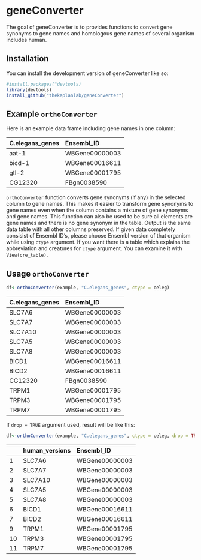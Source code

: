 
<!-- README.md is generated from README.Rmd. Please edit that file -->

# geneConverter

<!-- badges: start -->
<!-- badges: end -->

The goal of geneConverter is to provides functions to convert gene
synonyms to gene names and homologous gene names of several organism
includes human.

## Installation

You can install the development version of geneConverter like so:

``` r
#install.packages("devtools)
library(devtools)
install_github("thekaplanlab/geneConverter")
```

## Example `orthoConverter`

Here is an example data frame including gene names in one column:

| C.elegans_genes | Ensembl_ID     |
|:----------------|:---------------|
| aat-1           | WBGene00000003 |
| bicd-1          | WBGene00016611 |
| gtl-2           | WBGene00001795 |
| CG12320         | FBgn0038590    |

`orthoConverter` function converts gene synonyms (if any) in the
selected column to gene names. This makes it easier to transform gene
synonyms to gene names even when the column contains a mixture of gene
synonyms and gene names. This function can also be used to be sure all
elements are gene names and there is no gene synonym in the table.
Output is the same data table with all other columns preserved. If given
data completely consisist of Ensembl ID’s, please choose Ensembl version
of that organism while using `ctype` argument. If you want there is a
table which explains the abbreviation and creatures for `ctype`
argument. You can examine it with `View(cre_table)`.

## Usage `orthoConverter`

``` r
df<-orthoConverter(example, "C.elegans_genes", ctype = celeg)
```

| C.elegans_genes | Ensembl_ID     |
|:----------------|:---------------|
| SLC7A6          | WBGene00000003 |
| SLC7A7          | WBGene00000003 |
| SLC7A10         | WBGene00000003 |
| SLC7A5          | WBGene00000003 |
| SLC7A8          | WBGene00000003 |
| BICD1           | WBGene00016611 |
| BICD2           | WBGene00016611 |
| CG12320         | FBgn0038590    |
| TRPM1           | WBGene00001795 |
| TRPM3           | WBGene00001795 |
| TRPM7           | WBGene00001795 |

If `drop = TRUE` argument used, result will be like this:

``` r
df<-orthoConverter(example, "C.elegans_genes", ctype = celeg, drop = TRUE)
```

|     | human_versions | Ensembl_ID     |
|-----|:---------------|:---------------|
| 1   | SLC7A6         | WBGene00000003 |
| 2   | SLC7A7         | WBGene00000003 |
| 3   | SLC7A10        | WBGene00000003 |
| 4   | SLC7A5         | WBGene00000003 |
| 5   | SLC7A8         | WBGene00000003 |
| 6   | BICD1          | WBGene00016611 |
| 7   | BICD2          | WBGene00016611 |
| 9   | TRPM1          | WBGene00001795 |
| 10  | TRPM3          | WBGene00001795 |
| 11  | TRPM7          | WBGene00001795 |
